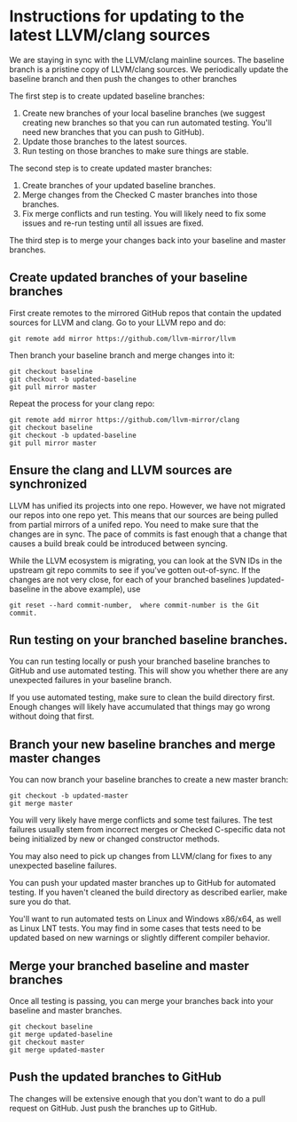 # Instructions for updating to the latest LLVM/clang sources

We are staying in sync with the LLVM/clang mainline sources.   The baseline branch is a pristine copy of
LLVM/clang sources.  We periodically update the baseline branch and then push the changes to other branches

The first step is to create updated baseline branches:
1. Create new branches of your local baseline branches (we suggest creating new
branches so that you can run automated testing. You'll need new branches
that you can push to GitHub).
2. Update those branches to the latest sources.
3. Run testing on those branches to make sure things are stable.

The second step is to create updated master branches:
  1. Create branches of your updated baseline branches.
  2. Merge changes from the Checked C master branches into those branches.
  3. Fix merge conflicts and run testing.  You will likely need to fix some issues
     and re-run testing until all issues are fixed.

The third step is to merge your changes back into your baseline and master branches.

## Create updated branches of your baseline branches

First create remotes to the mirrored GitHub repos that contain the updated sources
for LLVM and clang. Go to your LLVM repo and do:

	git remote add mirror https://github.com/llvm-mirror/llvm

Then branch your baseline branch and merge changes into it:

    git checkout baseline
    git checkout -b updated-baseline
    git pull mirror master

Repeat the process for your clang repo:

	git remote add mirror https://github.com/llvm-mirror/clang
    git checkout baseline
    git checkout -b updated-baseline
    git pull mirror master

## Ensure the clang and LLVM sources are synchronized

LLVM has unified its projects into one repo.  However, we have not migrated our
repos into one repo yet.   This means that our sources are being
pulled from partial mirrors of a unifed repo.   You need to make sure that the
changes are in sync. The pace of commits is fast enough that a change that
causes a build break could be introduced between syncing.


While the LLVM ecosystem is migrating, you can look at the SVN IDs in the
upstream git repo commits to see if you've gotten out-of-sync.  If the 
changes are not very close, for each of your branched baselines
)updated-baseline in the above example), use

	git reset --hard commit-number,  where commit-number is the Git commit.

## Run testing on your branched baseline branches.

You can run testing locally or push your branched baseline branches to GitHub
and use automated testing.  This will show you whether there are any unexpected
failures in your baseline branch.

If you use automated testing, make sure to clean the build directory first.
Enough changes will likely have accumulated that things may go wrong without doing
that first.

## Branch your new baseline branches and merge master changes

You can now branch your baseline branches to create a new master branch:

	git checkout -b updated-master
    git merge master

You will very likely have merge conflicts and some test failures.  The test
failures usually stem from incorrect merges or Checked C-specific data not being
initialized by new or changed constructor methods.

You may also need to pick up changes from LLVM/clang for fixes to any unexpected
baseline failures.

You can push your updated master branches up to GitHub for automated
testing.  If you haven't cleaned the build directory as described earlier,
make sure you do that.

You'll want to run automated tests on Linux and Windows x86/x64, as well as
Linux LNT tests.  You may find in some cases that tests need to be updated
based on new warnings or slightly different compiler behavior.

## Merge your branched baseline and master branches

Once all testing is passing, you can merge your branches back into
your baseline and master branches.


    git checkout baseline
    git merge updated-baseline
    git checkout master
    git merge updated-master

## Push the updated branches to GitHub

The changes will be extensive enough that you don't want to do a pull request
on GitHub.  Just push the branches up to GitHub.

